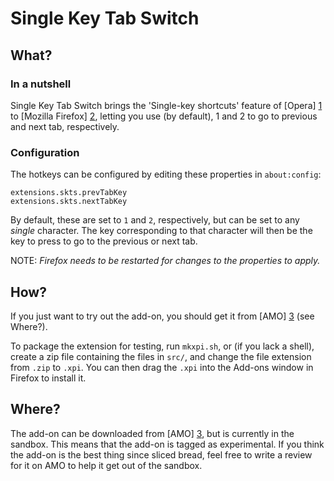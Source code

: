 Single Key Tab Switch
=====================

What?
-----
### In a nutshell
Single Key Tab Switch brings the 'Single-key shortcuts' feature of [Opera] [1]
to [Mozilla Firefox] [2], letting you use (by default), 1 and 2 to go to 
previous and next tab, respectively.

### Configuration
The hotkeys can be configured by editing these properties in `about:config`:

    extensions.skts.prevTabKey
    extensions.skts.nextTabKey

By default, these are set to `1` and `2`, respectively, but can be set to any
*single* character. The key corresponding to that character will then be the
key to press to go to the previous or next tab.

NOTE: *Firefox needs to be restarted for changes to the properties to apply.*

How?
----
If you just want to try out the add-on, you should get it from [AMO] [3]
(see Where?). 

To package the extension for testing, run `mkxpi.sh`, or (if you lack a shell),
create a zip file containing the files in `src/`, and change the file extension
from `.zip` to `.xpi`. You can then drag the `.xpi` into the Add-ons window in
Firefox to install it. 

Where?
------
The add-on can be downloaded from [AMO] [3], but is currently in the sandbox.
This means that the add-on is tagged as experimental. If you think the add-on
is the best thing since sliced bread, feel free to write a review for it on 
AMO to help it get out of the sandbox.

[1]: http://www.opera.com   "Opera Browser"
[2]: http://www.firefox.com "Mozilla Firefox"
[3]: https://addons.mozilla.org/en-US/firefox/addon/12363/ "Single Key Tab Switch"
